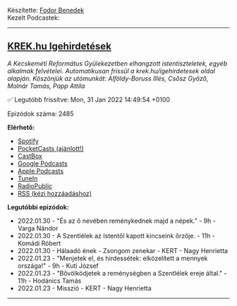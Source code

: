 

Készítette: [Fodor Benedek](https://github.com/redyau)\
Kezelt Podcastek:

---
## [KREK.hu Igehirdetések](https://krek.hu)
_A Kecskeméti Református Gyülekezetben elhangzott istentiszteletek, egyéb alkalmak felvételei.
Automatikusan frissül a krek.hu/igehirdetesek oldal alapján.
Köszönjük az utómunkát: Alföldy-Boruss Illés, Csősz Győző, Molnár Tamás, Papp Attila_

✅ Legutóbb frissítve: Mon, 31 Jan 2022 14:49:54 +0100

Epizódok száma: 2485

**Elérhető:**
 - [Spotify](https://open.spotify.com/show/6xtPzwRylDoUcGQtX92ZBT)
 - [PocketCasts (ajánlott!)](https://pca.st/j7pxwtz3)
 - [CastBox](https://castbox.fm/channel/KREK.hu-Igehirdetések-id4762991)
 - [Google Podcasts](https://podcasts.google.com/feed/aHR0cHM6Ly9yZWZvcm1hdHVzLmdpdGh1Yi5pby9zY3JhcGVjYXN0L2tyZWsucnNz)
 - [Apple Podcasts](https://podcasts.apple.com/us/podcast/krek-hu-igehirdetések/id1606886562)
 - [TuneIn](https://tunein.com/podcasts/Religion--Spirituality-Podcasts/KREKhu-Igehirdetesek-p1611771/)
 - [RadioPublic](https://radiopublic.com/krekhu-igehirdetsek-6V4z9M)
 - [RSS (kézi hozzáadáshoz)](https://reformatus.github.io/scrapecast/krek.rss)

**Legutóbbi epizódok:**
 - 2022.01.30 - "És az ő nevében reménykednek majd a népek." - 9h - Varga Nándor
 - 2022.01.30 - A Szentlélek az Istentől kapott kincseink őrzője. - 11h - Komádi Róbert
 - 2022.01.30 - Hálaadó ének - Zsongom zenekar - KERT - Nagy Henrietta
 - 2022.01.23 - "Menjetek el, és hirdessétek: elközelített a mennyek országa!" - 9h - Kuti József
 - 2022.01.23 - "Bővölködjetek a reménységben a Szentlélek ereje által." - 11h - Hodánics Tamás
 - 2022.01.23 - Misszió - KERT - Nagy Henrietta

---